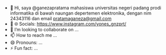 - 👋 Hi, saya @ganezapratama mahasiswa universitas negeri padang prodi informatika di bawah naungan depertemen elektronika, dengan nim 24343116 dan email pratamaganeza@gmail.com
- 👀 🌐 Socials: https://www.instagram.com/yones_gnzprt/      
- 💞️ I’m looking to collaborate on ...
- 📫 How to reach me ...
- 😄 Pronouns: ...
- ⚡ Fun fact: ...

<!---
ganezapratama/ganezapratama is a ✨ special ✨ repository because its `README.md` (this file) appears on your GitHub profile.
You can click the Preview link to take a look at your changes.
--->
